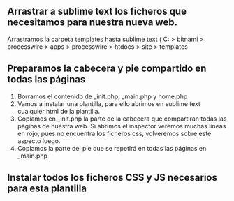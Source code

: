 ## Arrastrar a sublime text los ficheros que necesitamos para nuestra nueva web.
Arrastramos la carpeta templates hasta sublime text ( C: > bitnami > processwire > apps > processwire > htdocs > site > templates   
## Preparamos la cabecera y pie compartido en todas las páginas
1. Borramos el contenido de _init.php, _main.php y home.php   
2. Vamos a instalar una plantilla, para ello abrimos en sublime text cualquier html de la plantilla.  
3. Copiamos en _init.php la parte de la cabecera que compartiran todas las páginas de nuestra web. Si abrimos el inspector veremos muchas lineas en rojo, pues no encuentra los ficheros css, volveremos sobre este aspecto luego.
4. Copiamos la parte del pie que se repetirá en todas las páginas en _main.php
## Instalar todos los ficheros CSS y JS necesarios para esta plantilla




